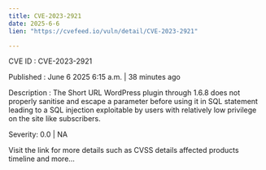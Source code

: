 ```yaml
---
title: CVE-2023-2921
date: 2025-6-6
lien: "https://cvefeed.io/vuln/detail/CVE-2023-2921"

---
```


CVE ID : CVE-2023-2921

Published :  June 6
2025
6:15 a.m. | 38 minutes ago

Description : The Short URL WordPress plugin through 1.6.8 does not properly sanitise and escape a parameter before using it in SQL statement
leading to a SQL injection exploitable by users with relatively low privilege on the site
like subscribers.

Severity: 0.0 | NA

Visit the link for more details
such as CVSS details
affected products
timeline
and more...
